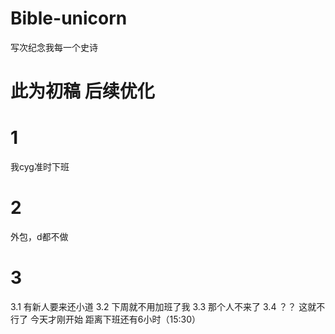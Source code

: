 # Bible-unicorn
写次纪念我每一个史诗

# 此为初稿 后续优化
# 1 
我cyg准时下班

# 2
外包，d都不做

# 3

3.1 有新人要来还小道 
3.2 下周就不用加班了我
3.3 那个人不来了
3.4 ？？ 这就不行了  今天才刚开始 距离下班还有6小时（15:30）
